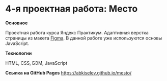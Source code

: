 # 4-я проектная работа: Место

**Основное**

Проектная работа курса Яндекс Практикум. Адаптивная верстка страницы из макета [Figma](https://www.figma.com/file/2cn9N9jSkmxD84oJik7xL7/JavaScript.-Sprint-4).
В данной работе уже используются основы JavaScript.

**Технологии**

HTML, CSS, БЭМ, JavaScript

**Ссылка на GitHub Pages**
https://abkiselev.github.io/mesto/